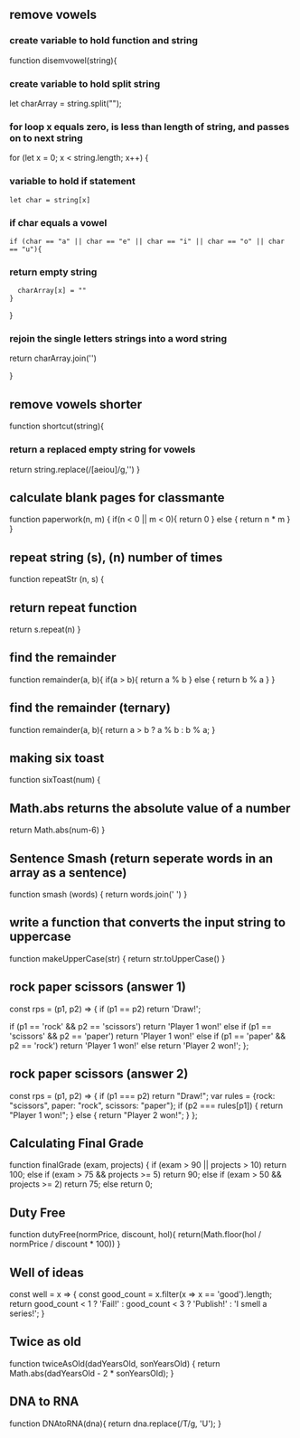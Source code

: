 ## remove vowels
### create variable to hold function and string
function disemvowel(string){
### create variable to hold split string
  let charArray = string.split("");
### for loop x equals zero, is less than length of string, and passes on to next string
  for (let x = 0; x < string.length; x++) {
### variable to hold if statement
    let char = string[x]
### if char equals a vowel
    if (char == "a" || char == "e" || char == "i" || char == "o" || char == "u"){
### return empty string
      charArray[x] = ""
    }
  }
### rejoin the single letters strings into a word string
  return charArray.join('')
  
 }

## remove vowels shorter
function shortcut(string){
### return a replaced empty string for vowels
  return string.replace(/[aeiou]/g,'')
}

## calculate blank pages for classmante
function paperwork(n, m) {
  if(n < 0 || m < 0){
    return 0
  } else {
   return n * m
  }
}

## repeat string (s), (n) number of times
function repeatStr (n, s) {
## return repeat function
  return s.repeat(n)
}

## find the remainder
function remainder(a, b){
  if(a > b){
    return a % b
  } else {
    return b % a
  }
}

## find the remainder (ternary)
function remainder(a, b){
  return a > b ? a % b : b % a;
}

## making six toast
function sixToast(num) {
## Math.abs returns the absolute value of a number
  return Math.abs(num-6)
}

## Sentence Smash (return seperate words in an array as a sentence)
function smash (words) {
    return words.join(' ')
}

## write a function that converts the input string to uppercase
function makeUpperCase(str) {
  return str.toUpperCase()
}

## rock paper scissors (answer 1)
const rps = (p1, p2) => {
  if (p1 == p2)
    return 'Draw!';
    
   if (p1 == 'rock' && p2 == 'scissors') 
     return 'Player 1 won!'
   else if (p1 == 'scissors' && p2 == 'paper') 
     return 'Player 1 won!'
   else if (p1 == 'paper' && p2 == 'rock') 
     return 'Player 1 won!'
   else
     return 'Player 2 won!';
};

## rock paper scissors (answer 2)
const rps = (p1, p2) => {
  if (p1 === p2) return "Draw!";
  var rules = {rock: "scissors", paper: "rock", scissors: "paper"};
  if (p2 === rules[p1]) {
    return "Player 1 won!";
  }
  else {
    return "Player 2 won!";
  }
};

## Calculating Final Grade
function finalGrade (exam, projects) {
  if (exam > 90 || projects > 10) return 100;
  else if (exam > 75 && projects >= 5) return 90;
  else if (exam > 50 && projects >= 2) return 75;
  else return 0;

## Duty Free 
function dutyFree(normPrice, discount, hol){
  return(Math.floor(hol / normPrice / discount * 100))
}

## Well of ideas
const well = x => {
  const good_count = x.filter(x => x == 'good').length;
  return good_count < 1 ? 'Fail!' : 
         good_count < 3 ? 'Publish!' : 'I smell a series!';
}

## Twice as old 
function twiceAsOld(dadYearsOld, sonYearsOld) {
  return Math.abs(dadYearsOld - 2 * sonYearsOld);
}

## DNA to RNA 
function DNAtoRNA(dna){
  return dna.replace(/T/g, 'U');
}
